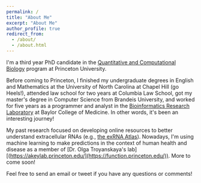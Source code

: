 ```yaml
---
permalink: /
title: "About Me"
excerpt: "About Me"
author_profile: true
redirect_from: 
  - /about/
  - /about.html
---
```


I'm a third year PhD candidate in the [Quantitative and Computational Biology](https://lsi.princeton.edu/qcbgraduate) program at Princeton University. 

Before coming to Princeton, I finished my undergraduate degrees in English and Mathematics at the University of North Carolina at Chapel Hill (go Heels!), attended law school for two years at Columbia Law School, got my master's degree in Computer Science from Brandeis University, and worked for five years as a programmer and analyst in the [Bioinformatics Research Laboratory](http://genboree.org/site/bioinformatics_research_laboratory) at Baylor College of Medicine. In other words, it's been an interesting journey!

My past research focused on developing online resources to better understand extracellular RNAs (e.g., [the exRNA Atlas](https://exrna-atlas.org/)). Nowadays, I'm using machine learning to make predictions in the context of human health and disease as a member of [Dr. Olga Troyanskaya's lab][(https://akeylab.princeton.edu/](https://function.princeton.edu/)). More to come soon!

Feel free to send an email or tweet if you have any questions or comments!
